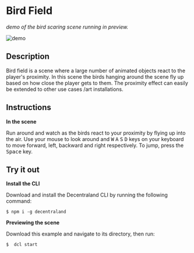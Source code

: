 # Bird Field
_demo of the bird scaring scene running in preview._

![demo](https://github.com/decentraland-scenes/bird-field/blob/main/screenshots/bird.gif)

## Description
Bird field is a scene where a large number of animated objects react to the player's proximity. In this scene the birds hanging around the scene fly up based on how close the player gets to them. The proximity effect can easily be extended to other use cases /art installations.

## Instructions

**In the scene**

Run around and watch as the birds react to your proximity by flying up into the air. Use your mouse to look around and <kbd>W</kbd> <kbd>A</kbd> <kbd>S</kbd> <kbd>D</kbd> keys on your keyboard to move forward, left, backward and right respectively. To jump, press the <kbd>Space</kbd> key.


## Try it out

**Install the CLI**

Download and install the Decentraland CLI by running the following command:

```
$ npm i -g decentraland
```

**Previewing the scene**

Download this example and navigate to its directory, then run:

```
$  dcl start
```

